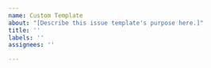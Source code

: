 ```yaml
---
name: Custom Template
about: "[Describe this issue template's purpose here.]"
title: ''
labels: ''
assignees: ''

---
```



